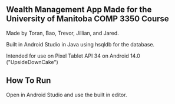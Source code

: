 ## Wealth Management App Made for the University of Manitoba COMP 3350 Course

Made by Toran, Bao, Trevor, Jillian, and Jared.

Built in Android Studio in Java using hsqldb for the database.

Intended for use on Pixel Tablet API 34 on Android 14.0 ("UpsideDownCake")

## How To Run

Open in Android Studio and use the built in editor.
